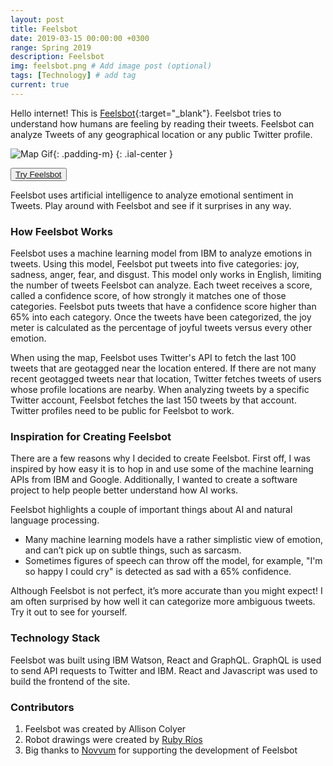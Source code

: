```yaml
---
layout: post
title: Feelsbot
date: 2019-03-15 00:00:00 +0300
range: Spring 2019
description: Feelsbot
img: feelsbot.png # Add image post (optional)
tags: [Technology] # add tag
current: true
---
```


Hello internet! This is [Feelsbot](https://www.feelsbot.me/){:target="\_blank"}. Feelsbot tries to understand how humans are feeling by reading their tweets. Feelsbot can analyze Tweets of any geographical location or any public Twitter profile.

 ![Map Gif]({{site.baseurl}}/assets/img/feelsbot.gif){: .padding-m}
{: .ial-center  }

<button class="button">[Try Feelsbot](https://www.feelsbot.me/)</button>

Feelsbot uses artificial intelligence to analyze emotional sentiment in Tweets. Play around with Feelsbot and see if it surprises in any way.

### How Feelsbot Works

Feelsbot uses a machine learning model from IBM to analyze emotions in
tweets. Using this model, Feelsbot put tweets into five categories: joy, sadness, anger, fear, and disgust. This model only works in English, limiting the number of tweets Feelsbot can analyze. Each tweet receives a score, called a confidence score, of how strongly it matches one of those categories. Feelsbot puts tweets that have a confidence score higher than 65% into each category. Once the tweets have been categorized, the joy meter is calculated as the percentage of joyful tweets versus every other emotion.

When using the map, Feelsbot uses Twitter's API to fetch the last 100 tweets that are geotagged near the location entered. If there are not many recent geotagged tweets near that location, Twitter fetches tweets of users whose profile locations are nearby. When analyzing tweets by a specific Twitter account, Feelsbot fetches the last 150 tweets by that account. Twitter profiles need to be public for Feelsbot to work.

### Inspiration for Creating Feelsbot

There are a few reasons why I decided to create Feelsbot. First off, I was inspired by how easy it is to hop in and use some of the machine learning APIs from IBM and Google. Additionally, I wanted to create a software project to help people better understand how AI works.

Feelsbot highlights a couple of important things about AI and natural language processing.

* Many machine learning models have a rather simplistic view of emotion, and can’t pick up on subtle things, such as sarcasm.
* Sometimes figures of speech can throw off the model, for example, "I'm so happy I could cry" is detected as sad with a 65% confidence.

Although Feelsbot is not perfect, it’s more accurate than you might expect! I am often surprised by how well it can categorize more ambiguous tweets. Try it out to see for yourself.


### Technology Stack

Feelsbot was built using IBM Watson, React and GraphQL. GraphQL is used to send API requests to Twitter and IBM. React and Javascript was used to build the frontend of the site.

### Contributors

1. Feelsbot was created by Allison Colyer
2. Robot drawings were created by [Ruby Ríos](https://www.rubyrios.com)
3. Big thanks to [Novvum](https://www.novvum.io) for supporting the development of Feelsbot